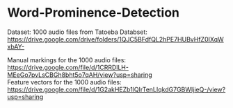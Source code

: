 # Word-Prominence-Detection

Dataset:
1000 audio files from Tatoeba Databset: https://drive.google.com/drive/folders/1QJC5BFdfQL2hPE7HUBvHfZ0IXqWxbAY-  

Manual markings for the 1000 audio files: https://drive.google.com/file/d/1CRRDlLH-MEeGo7pvLsCBGh8bht5o7qAH/view?usp=sharing  
Feature vectors for the 1000 audio files: https://drive.google.com/file/d/1G2akHEZb1lQIrTenLIqkdG7GBWIjieQ-/view?usp=sharing  
